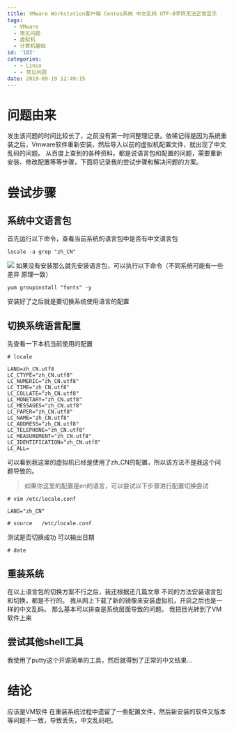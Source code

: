 ```yaml
---
title: VMware Workstation客户端 Centos系统 中文乱码 UTF-8字符无法正常显示
tags:
  - VMware
  - 常见问题
  - 虚拟机
  - 计算机基础
id: '182'
categories:
  - - Linux
  - - 常见问题
date: 2019-09-19 12:49:15
---
```


# 问题由来

发生该问题的时间比较长了，之前没有第一时间整理记录。依稀记得是因为系统重装之后，Vmware软件重新安装，然后导入以前的虚拟机配置文件，就出现了中文乱码的问题。 从百度上查到的各种资料，都是说语言包和配置的问题，需要重新安装、修改配置等等步骤，下面将记录我的尝试步骤和解决问题的方案。

# 尝试步骤

## 系统中文语言包

首先运行以下命令，查看当前系统的语言包中是否有中文语言包

```shell
locale -a grep "zh_CN"
```

![](https://www.siammm.cn/wp-content/uploads/2019/09/0c21d6a79d1311c6e7d0f128f16dc530.png) 如果没有安装那么就先安装语言包，可以执行以下命令（不同系统可能有一些差异 原理一致）

```shell
yum groupinstall "fonts" -y
```

安装好了之后就是要切换系统使用语言的配置

## 切换系统语言配置

先查看一下本机当前使用的配置

```shell
# locale

LANG=zh_CN.utf8
LC_CTYPE="zh_CN.utf8"
LC_NUMERIC="zh_CN.utf8"
LC_TIME="zh_CN.utf8"
LC_COLLATE="zh_CN.utf8"
LC_MONETARY="zh_CN.utf8"
LC_MESSAGES="zh_CN.utf8"
LC_PAPER="zh_CN.utf8"
LC_NAME="zh_CN.utf8"
LC_ADDRESS="zh_CN.utf8"
LC_TELEPHONE="zh_CN.utf8"
LC_MEASUREMENT="zh_CN.utf8"
LC_IDENTIFICATION="zh_CN.utf8"
LC_ALL=
```

可以看到我这里的虚拟机已经是使用了zh\_CN的配置，所以该方法不是我这个问题导致的。

> 如果你这里的配置是en的语言，可以尝试以下步骤进行配置切换尝试

```shell
# vim /etc/locale.conf

LANG="zh_CN"

# source   /etc/locale.conf

```

测试是否切换成功 可以输出日期

```shell
# date
```

## 重装系统

在以上语言包的切换方案不行之后，我还根据还几篇文章 不同的方法安装语言包和切换，都是不行的。 我从网上下载了新的镜像来安装虚拟机，开启之后也是一样的中文乱码。 那么基本可以排查是系统层面导致的问题。 我把目光转到了VM软件上来

## 尝试其他shell工具

我使用了putty这个开源简单的工具，然后就得到了正常的中文结果...

# 结论

应该是VM软件 在重装系统过程中遗留了一些配置文件，然后新安装的软件又版本等问题不一致，导致丢失，中文乱码吧。